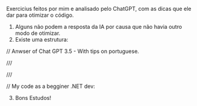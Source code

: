 Exercicius feitos por mim e analisado pelo ChatGPT, com as dicas que ele dar para otimizar o código. 

1. Alguns não podem a resposta da IA por causa que não havia outro modo de otimizar. 
2. Existe uma estrutura: 

// Anwser of Chat GPT 3.5 - With tips on portuguese.

///

///

// My code as a begginer .NET dev:

3. Bons Estudos!
